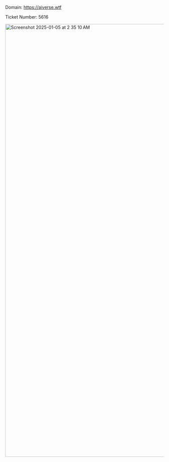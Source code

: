 Domain: https://aiverse.wtf

Ticket Number: 5616

<img width="1379" alt="Screenshot 2025-01-05 at 2 35 10 AM" src="https://github.com/user-attachments/assets/34caca6b-5090-456c-ae5b-b6753d996d1a" />
